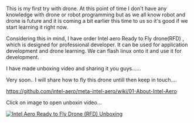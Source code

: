 This is my first try with drone. At this point of time I don't have any knowledge with drone or robot programming but as we all know robot and drone is future and it is coming a bit earlier this time to us so it's good if we start learning it right now.

Considering this in mind, I have order Intel aero Ready to Fly drone(RFD) , which is designed for professional developer. It can be used for application development and drone learning. We can flash linux onto it and use it for development.

I have made unboxing video and sharing it you guys......

Very soon.. I will share how to fly this drone untill then keep in touch....

https://github.com/intel-aero/meta-intel-aero/wiki/01-About-Intel-Aero 

Click on image to open unboxin video...

[![Intel Aero Ready to Fly Drone (RFD) Unboxing](https://raw.githubusercontent.com/intel-aero/Documents/master/doc_photos/unboxing_Intel_Aero_RTK_kit.jpg)](https://www.youtube.com/watch?v=c5OaTRX93DI)


